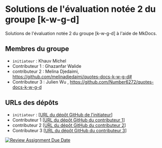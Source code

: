 # Solutions de l'évaluation notée 2 du groupe [k-w-g-d]

Solutions de l'évaluation notée 2 du groupe [k-w-g-d] à l'aide de MkDocs.

## Membres du groupe

- `initiateur` : Khauv Michel
- Contributeur 1 : Ghazanfar Walide 
- contributeur 2 : Melina Djedaimi, https://github.com/melinadjedaimi/quotes-docs-k-w-g-d#
- Contributeur 3 : Julien Wu , https://github.com/Number6272/quotes-docs-k-w-g-d

## URLs des dépôts

- `initiateur` : [[URL du dépôt GitHub de l'initiateur](https://github.com/efrei-git/quotes-docs-k-w-g-d)]
- Contributeur 1 [[URL du dépôt GitHub du contributeur 1](https://github.com/Walidee27/quotes-docs-k-w-g-d.git)]
- contributeur 2 [[URL du dépôt GitHub du contributeur 2](https://github.com/melinadjedaimi/quotes-docs-k-w-g-d#)]
- Contributeur 3 [[URL du dépôt GitHub du contributeur 3](https://github.com/Number6272/quotes-docs-k-w-g-d)]

[![Review Assignment Due Date](https://classroom.github.com/assets/deadline-readme-button-22041afd0340ce965d47ae6ef1cefeee28c7c493a6346c4f15d667ab976d596c.svg)](https://classroom.github.com/a/iqHMpjkg)